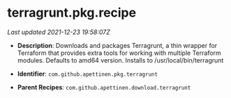 # terragrunt.pkg.recipe

_Last updated 2021-12-23 19:58:07Z_

- **Description**: Downloads and packages Terragrunt, a thin wrapper for Terraform that provides extra tools for working with multiple Terraform modules. Defaults to amd64 version. Installs to /usr/local/bin/terragrunt

- **Identifier**: `com.github.apettinen.pkg.terragrunt`

- **Parent Recipes**: `com.github.apettinen.download.terragrunt`
